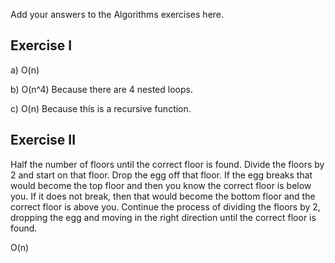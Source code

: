 Add your answers to the Algorithms exercises here.

## Exercise I

a) O(n)

b) O(n^4) Because there are 4 nested loops.

c) O(n) Because this is a recursive function.

## Exercise II

Half the number of floors until the correct floor is found. Divide the floors by 2 and start on that floor. Drop the egg off that floor. If the egg breaks that would become the top floor and then you know the correct floor is below you. If it does not break, then that would become the bottom floor and the correct floor is above you. Continue the process of dividing the floors by 2, dropping the egg and moving in the right direction until the correct floor is found. 

O(n)